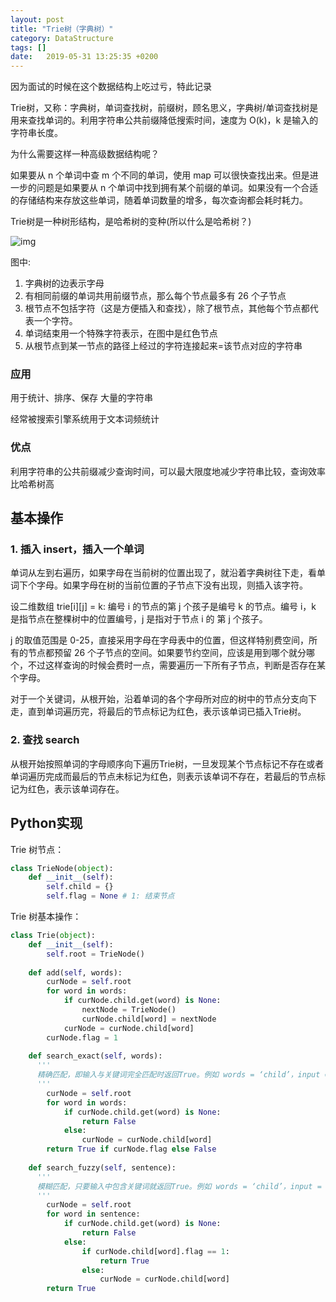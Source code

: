 ```yaml
---
layout: post
title: "Trie树（字典树）"
category: DataStructure
tags: []
date:   2019-05-31 13:25:35 +0200
---
```


因为面试的时候在这个数据结构上吃过亏，特此记录

Trie树，又称：字典树，单词查找树，前缀树，顾名思义，字典树/单词查找树是用来查找单词的。利用字符串公共前缀降低搜索时间，速度为 O(k)，k 是输入的字符串长度。

为什么需要这样一种高级数据结构呢？

如果要从 n 个单词中查 m 个不同的单词，使用 map 可以很快查找出来。但是进一步的问题是如果要从 n 个单词中找到拥有某个前缀的单词。如果没有一个合适的存储结构来存放这些单词，随着单词数量的增多，每次查询都会耗时耗力。

Trie树是一种树形结构，是哈希树的变种(所以什么是哈希树？)

![img](/Users/chenlu/strongman1995.github.io/assets/images/2019-05-31-Trie/1.png)

图中:

1. 字典树的边表示字母
2. 有相同前缀的单词共用前缀节点，那么每个节点最多有 26 个子节点
3. 根节点不包括字符（这是方便插入和查找），除了根节点，其他每个节点都代表一个字符。
4. 单词结束用一个特殊字符表示，在图中是红色节点
5. 从根节点到某一节点的路径上经过的字符连接起来=该节点对应的字符串

### 应用

用于统计、排序、保存 大量的字符串

经常被搜索引擎系统用于文本词频统计

### 优点

利用字符串的公共前缀减少查询时间，可以最大限度地减少字符串比较，查询效率比哈希树高



## 基本操作

### 1. 插入 insert，插入一个单词

单词从左到右遍历，如果字母在当前树的位置出现了，就沿着字典树往下走，看单词下个字母。如果字母在树的当前位置的子节点下没有出现，则插入该字符。

设二维数组 trie\[i][j] = k: 编号 i 的节点的第 j 个孩子是编号 k 的节点。编号 i，k 是指节点在整棵树中的位置编号，j 是指对于节点 i 的 第 j 个孩子。

j 的取值范围是 0-25，直接采用字母在字母表中的位置，但这样特别费空间，所有的节点都预留 26 个子节点的空间。如果要节约空间，应该是用到哪个就分哪个，不过这样查询的时候会费时一点，需要遍历一下所有子节点，判断是否存在某个字母。

对于一个关键词，从根开始，沿着单词的各个字母所对应的树中的节点分支向下走，直到单词遍历完，将最后的节点标记为红色，表示该单词已插入Trie树。

### 2. 查找 search

从根开始按照单词的字母顺序向下遍历Trie树，一旦发现某个节点标记不存在或者单词遍历完成而最后的节点未标记为红色，则表示该单词不存在，若最后的节点标记为红色，表示该单词存在。



## Python实现

Trie 树节点：

```python
class TrieNode(object):
    def __init__(self):
        self.child = {}
        self.flag = None # 1: 结束节点
```

Trie 树基本操作：

```python
class Trie(object):
    def __init__(self):
        self.root = TrieNode()
                
    def add(self, words):
        curNode = self.root
        for word in words:
            if curNode.child.get(word) is None:
                nextNode = TrieNode()
                curNode.child[word] = nextNode
            curNode = curNode.child[word]
        curNode.flag = 1
        
    def search_exact(self, words):
      '''
      精确匹配，即输入与关键词完全匹配时返回True。例如 words = ‘child’，input = 'child’时返回True，input = ‘children’ 时返回False。
      '''
        curNode = self.root
        for word in words:
            if curNode.child.get(word) is None:
                return False
            else:
                curNode = curNode.child[word]
        return True if curNode.flag else False
            
    def search_fuzzy(self, sentence):
      '''
      模糊匹配，只要输入中包含关键词就返回True。例如 words = ‘child’，input = ‘child’ 或 ‘children’ 时都返回True。
      '''
        curNode = self.root
        for word in sentence:
            if curNode.child.get(word) is None:
                return False
            else:
                if curNode.child[word].flag == 1:
                    return True
                else:
                    curNode = curNode.child[word]
        return True
```

